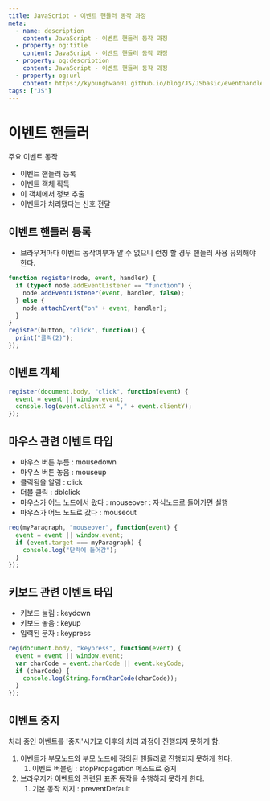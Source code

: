 ```yaml
---
title: JavaScript - 이벤트 핸들러 동작 과정
meta:
  - name: description
    content: JavaScript - 이벤트 핸들러 동작 과정
  - property: og:title
    content: JavaScript - 이벤트 핸들러 동작 과정
  - property: og:description
    content: JavaScript - 이벤트 핸들러 동작 과정
  - property: og:url
    content: https://kyounghwan01.github.io/blog/JS/JSbasic/eventhandler/
tags: ["JS"]
---
```


# 이벤트 핸들러

주요 이벤트 동작

- 이벤트 핸들러 등록
- 이벤트 객체 획득
- 이 객체에서 정보 추출
- 이벤트가 처리됐다는 신호 전달

## 이벤트 핸들러 등록

- 브라우저마다 이벤트 동작여부가 알 수 없으니 런칭 할 경우 핸들러 사용 유의해야 한다.

```js
function register(node, event, handler) {
  if (typeof node.addEventListener == "function") {
    node.addEventListener(event, handler, false);
  } else {
    node.attachEvent("on" + event, handler);
  }
}
register(button, "click", function() {
  print("클릭(2)");
});
```

## 이벤트 객체

```js
register(document.body, "click", function(event) {
  event = event || window.event;
  console.log(event.clientX + "," + event.clientY);
});
```

## 마우스 관련 이벤트 타입

- 마우스 버튼 누름 : mousedown
- 마우스 버튼 놓음 : mouseup
- 클릭됨을 알림 : click
- 더블 클릭 : dblclick
- 마우스가 어느 노드에서 왔다 : mouseover : 자식노드로 들어가면 실행
- 마우스가 어느 노드로 갔다 : mouseout

```js
reg(myParagraph, "mouseover", function(event) {
  event = event || window.event;
  if (event.target === myParagraph) {
    console.log("단락에 들어감");
  }
});
```

## 키보드 관련 이벤트 타입

- 키보드 눌림 : keydown
- 키보드 놓음 : keyup
- 입력된 문자 : keypress

```js
reg(document.body, "keypress", function(event) {
  event = event || window.event;
  var charCode = event.charCode || event.keyCode;
  if (charCode) {
    console.log(String.formCharCode(charCode));
  }
});
```

## 이벤트 중지

처리 중인 이벤트를 '중지'시키고 이후의 처리 과정이 진행되지 못하게 함.

1. 이벤트가 부모노드와 부모 노드에 정의된 핸들러로 진행되지 못하게 한다.
   1. 이벤트 버블링 : stopPropagation 메소드로 중지
2. 브라우저가 이벤트와 관련된 표준 동작을 수행하지 못하게 한다.
   1. 기본 동작 저지 : preventDefault

<TagLinks />

<Disqus />
